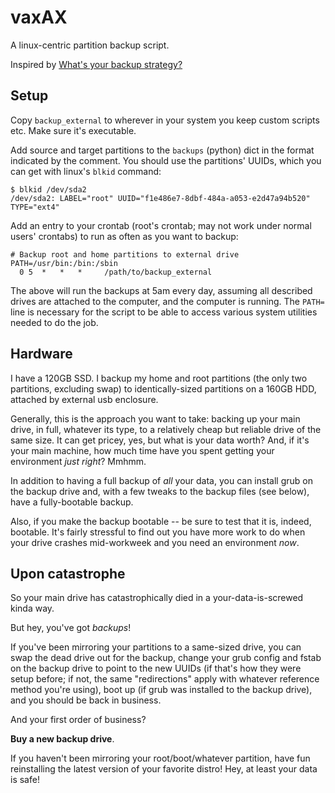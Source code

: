 # vaxAX

A linux-centric partition backup script.

Inspired by [What's your backup strategy?](http://www.codinghorror.com/blog/2008/01/whats-your-backup-strategy.html)

## Setup

Copy `backup_external` to wherever in your system you keep custom scripts etc.  Make sure it's executable.

Add source and target partitions to the `backups` (python) dict in the format indicated by the comment.  You should use the partitions' UUIDs, which you can get with linux's `blkid` command:

    $ blkid /dev/sda2
    /dev/sda2: LABEL="root" UUID="f1e486e7-8dbf-484a-a053-e2d47a94b520" TYPE="ext4"

Add an entry to your crontab (root's crontab; may not work under normal users' crontabs) to run as often as you want to backup:

    # Backup root and home partitions to external drive
    PATH=/usr/bin:/bin:/sbin
      0 5  *   *   *     /path/to/backup_external

The above will run the backups at 5am every day, assuming all described drives are attached to the computer, and the computer is running.  The `PATH=` line is necessary for the script to be able to access various system utilities needed to do the job.

## Hardware

I have a 120GB SSD.  I backup my home and root partitions (the only two partitions, excluding swap) to identically-sized partitions on a 160GB HDD, attached by external usb enclosure.

Generally, this is the approach you want to take: backing up your main drive, in full, whatever its type, to a relatively cheap but reliable drive of the same size.  It can get pricey, yes, but what is your data worth?  And, if it's your main machine, how much time have you spent getting your environment *just right*?  Mmhmm.

In addition to having a full backup of *all* your data, you can install grub on the backup drive and, with a few tweaks to the backup files (see below), have a fully-bootable backup.

Also, if you make the backup bootable -- be sure to test that it is, indeed, bootable.  It's fairly stressful to find out you have more work to do when your drive crashes mid-workweek and you need an environment *now*.

## Upon catastrophe

So your main drive has catastrophically died in a your-data-is-screwed kinda way.

But hey, you've got *backups*!

If you've been mirroring your partitions to a same-sized drive, you can swap the dead drive out for the backup, change your grub config and fstab on the backup drive to point to the new UUIDs (if that's how they were setup before; if not, the same "redirections" apply with whatever reference method you're using), boot up (if grub was installed to the backup drive), and you should be back in business.

And your first order of business?

**Buy a new backup drive**.

If you haven't been mirroring your root/boot/whatever partition, have fun reinstalling the latest version of your favorite distro!  Hey, at least your data is safe!
